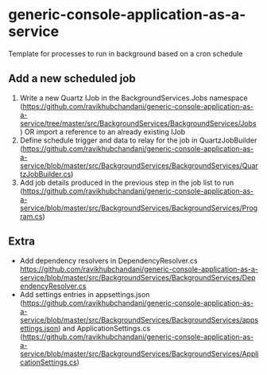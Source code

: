 # generic-console-application-as-a-service
Template for processes to run in background based on a cron schedule

## Add a new scheduled job
1. Write a new Quartz IJob in the BackgroundServices.Jobs namespace (https://github.com/ravikhubchandani/generic-console-application-as-a-service/tree/master/src/BackgroundServices/BackgroundServices/Jobs) OR import a reference to an already existing IJob
2. Define schedule trigger and data to relay for the job in QuartzJobBuilder (https://github.com/ravikhubchandani/generic-console-application-as-a-service/blob/master/src/BackgroundServices/BackgroundServices/QuartzJobBuilder.cs)
3. Add job details produced in the previous step in the job list to run (https://github.com/ravikhubchandani/generic-console-application-as-a-service/blob/master/src/BackgroundServices/BackgroundServices/Program.cs)

## Extra
* Add dependency resolvers in DependencyResolver.cs https://github.com/ravikhubchandani/generic-console-application-as-a-service/blob/master/src/BackgroundServices/BackgroundServices/DependencyResolver.cs
* Add settings entries in appsettings.json (https://github.com/ravikhubchandani/generic-console-application-as-a-service/blob/master/src/BackgroundServices/BackgroundServices/appsettings.json) and ApplicationSettings.cs (https://github.com/ravikhubchandani/generic-console-application-as-a-service/blob/master/src/BackgroundServices/BackgroundServices/ApplicationSettings.cs)

